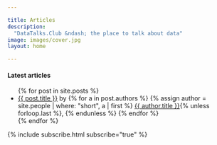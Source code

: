 ```yaml
---

title: Articles
description:
  "DataTalks.Club &ndash; the place to talk about data"
image: images/cover.jpg
layout: home

---
```


<div class="row my-5">
  <div class="col-md-8 offset-md-3">
    <h4>Latest articles</h4>
    <ul>
      {% for post in site.posts %}
        <li>
          <a href="{{ post.url }}">{{ post.title }}</a> by
          {% for a in post.authors %}
            {% assign author = site.people | where: "short", a | first %}
            <a href="/people/{{a}}.html">{{ author.title }}</a>{% unless forloop.last %}, {% endunless %}
          {% endfor %}
        </li>
      {% endfor %}
    </ul>

  </div>
</div>


<div class="row">
  <div class="col">
    {% include subscribe.html subscribe="true" %}
  </div>
</div>